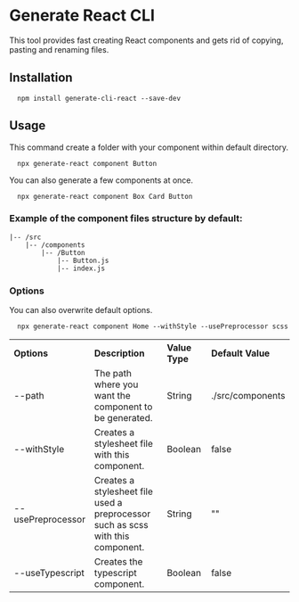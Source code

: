 # Generate React CLI

This tool provides fast creating React components and gets rid of copying, pasting and renaming files.

## Installation

```
  npm install generate-cli-react --save-dev
```

## Usage

This command create a folder with your component within default directory.

```
  npx generate-react component Button
```

You can also generate a few components at once.

```
  npx generate-react component Box Card Button
```

### Example of the component files structure by default:

```
|-- /src
    |-- /components
        |-- /Button
            |-- Button.js
            |-- index.js
```

### Options

You can also overwrite default options.

```
  npx generate-react component Home --withStyle --usePreprocessor scss
```

<table>
  <tr align="left">
    <th>Options</th>
    <th>Description</th>
    <th>Value Type</th>
    <th>Default Value</th>
  </tr>
  <tr align="left">
    <td width="10%">--path</td>
    <td width="50%">The path where you want the component to be generated.</td>
    <td width="20%">String</td>
    <td width="20%">./src/components</td>
  </tr>
  <tr align="left">
    <td width="10%">--withStyle</td>
    <td width="50%">Creates a stylesheet file with this component.</td>
    <td width="20%">Boolean</td>
    <td width="20%">false</td>
  </tr>
  <tr align="left">
    <td width="10%">--usePreprocessor</td>
    <td width="50%">Creates a stylesheet file used a preprocessor such as scss with this component.</td>
    <td width="20%">String</td>
    <td width="20%">""</td>
  </tr>
  <tr align="left">
    <td width="10%">--useTypescript</td>
    <td width="50%">Creates the typescript component.</td>
    <td width="20%">Boolean</td>
    <td width="20%">false</td>
  </tr>
<table>
